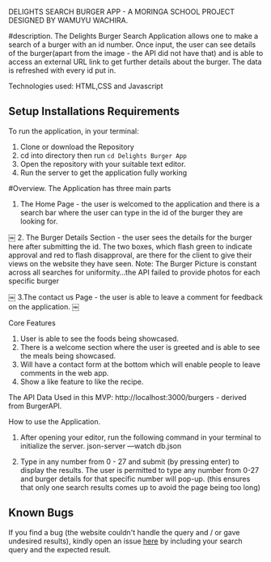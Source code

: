 DELIGHTS SEARCH BURGER APP - A MORINGA SCHOOL PROJECT DESIGNED BY WAMUYU WACHIRA.

#description.
The Delights Burger Search Application allows one to make a search of a burger with an id number. Once input, the user can see details of the burger(apart from the image - the API did not have that) and is able to access an external URL link to get further details about the burger. The data is refreshed with every id put in.

Technologies used:
HTML,CSS and Javascript


## Setup Installations Requirements
   To run the application, in your terminal:

   1. Clone or download the Repository
   2. cd into directory then run `cd Delights Burger App`
  3. Open the repository with your suitable text editor.
  4. Run the server to get the application fully working


#Overview.
The Application has three main parts

1. The Home Page - the user is welcomed to the application and there is a search bar where the user can type in the id of the burger they are looking for.

￼
2. The Burger Details Section - the user sees the details for the burger here after submitting the id. The two boxes, which flash green to indicate approval and red to flash disapproval, are there for the client to give their views on the website they have seen.
Note: The Burger Picture is constant across all searches for uniformity…the API failed to provide photos for each specific burger

￼
3.The contact us Page - the user is able to leave a comment for feedback on the application.
￼

Core Features
1. User is able to see the foods being showcased.
2. There is a welcome section where the user is greeted and is able to see the meals being showcased.
3. Will have a contact form at the bottom which will enable people to leave comments in the web app.
4. Show a like feature to like the recipe.

The API Data Used in this MVP:
http://localhost:3000/burgers - derived from BurgerAPI.

How to use the Application.
1. After opening your editor, run the following command in your terminal to initialize the server.
json-server —watch db.json

2. Type in any number from 0 - 27 and submit (by pressing enter) to display the results.
The user is permitted to type any number from 0-27 and burger details  for that specific number will pop-up. (this ensures that only one search results comes up to avoid the page being too long)

## Known Bugs
If you find a bug (the website couldn't handle the query and / or gave undesired results), kindly open an issue [here](https://github.com/purplexiion/final-project.git) by including your search query and the expected result.
